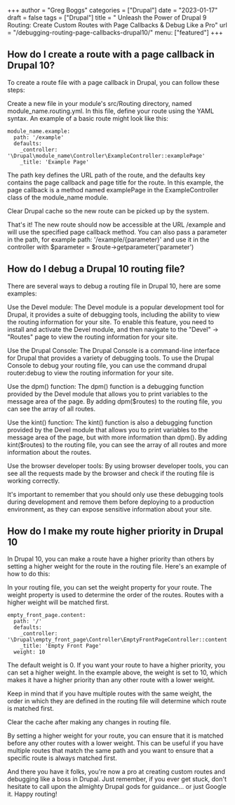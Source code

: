 +++
author = "Greg Boggs"
categories = ["Drupal"]
date = "2023-01-17"
draft = false
tags = ["Drupal"]
title = " Unleash the Power of Drupal 9 Routing: Create Custom Routes with Page Callbacks & Debug Like a Pro"
url = "/debugging-routing-page-callbacks-drupal10/"
menu: ["featured"]
+++


## How do I create a route with a page callback in Drupal 10?

To create a route file with a page callback in Drupal, you can follow these steps:

Create a new file in your module's src/Routing directory, named module_name.routing.yml.
In this file, define your route using the YAML syntax. An example of a basic route might look like this:

```
module_name.example:
  path: '/example'
  defaults:
    _controller: '\Drupal\module_name\Controller\ExampleController::examplePage'
    _title: 'Example Page'
```

The path key defines the URL path of the route, and the defaults key contains the page callback and page title for the route. In this example, the page callback is a method named examplePage in the ExampleController class of the module_name module.

Clear Drupal cache so the new route can be picked up by the system.

That's it! The new route should now be accessible at the URL /example and will use the specified page callback method.
You can also pass a parameter in the path, for example path: '/example/{parameter}'
and use it in the controller with $parameter = $route->getparameter('parameter')

## How do I debug a Drupal 10 routing file?

There are several ways to debug a routing file in Drupal 10, here are some examples:

Use the Devel module: The Devel module is a popular development tool for Drupal, it provides a suite of debugging tools, including the ability to view the routing information for your site. To enable this feature, you need to install and activate the Devel module, and then navigate to the "Devel" -> "Routes" page to view the routing information for your site.

Use the Drupal Console: The Drupal Console is a command-line interface for Drupal that provides a variety of debugging tools. To use the Drupal Console to debug your routing file, you can use the command drupal router:debug to view the routing information for your site.

Use the dpm() function: The dpm() function is a debugging function provided by the Devel module that allows you to print variables to the message area of the page. By adding dpm($routes) to the routing file, you can see the array of all routes.

Use the kint() function: The kint() function is also a debugging function provided by the Devel module that allows you to print variables to the message area of the page, but with more information than dpm(). By adding kint($routes) to the routing file, you can see the array of all routes and more information about the routes.

Use the browser developer tools: By using browser developer tools, you can see all the requests made by the browser and check if the routing file is working correctly.

It's important to remember that you should only use these debugging tools during development and remove them before deploying to a production environment, as they can expose sensitive information about your site.

## How do I make my route higher priority in Drupal 10

In Drupal 10, you can make a route have a higher priority than others by setting a higher weight for the route in the routing file. Here's an example of how to do this:

In your routing file, you can set the weight property for your route. The weight property is used to determine the order of the routes. Routes with a higher weight will be matched first.

```
empty_front_page.content:
  path: '/'
  defaults:
    _controller: '\Drupal\empty_front_page\Controller\EmptyFrontPageController::content'
    _title: 'Empty Front Page'
  weight: 10
```

The default weight is 0. If you want your route to have a higher priority, you can set a higher weight. In the example above, the weight is set to 10, which makes it have a higher priority than any other route with a lower weight.

Keep in mind that if you have multiple routes with the same weight, the order in which they are defined in the routing file will determine which route is matched first.

Clear the cache after making any changes in routing file.

By setting a higher weight for your route, you can ensure that it is matched before any other routes with a lower weight. This can be useful if you have multiple routes that match the same path and you want to ensure that a specific route is always matched first.

And there you have it folks, you're now a pro at creating custom routes and debugging like a boss in Drupal. Just remember, if you ever get stuck, don't hesitate to call upon the almighty Drupal gods for guidance... or just Google it. Happy routing!
